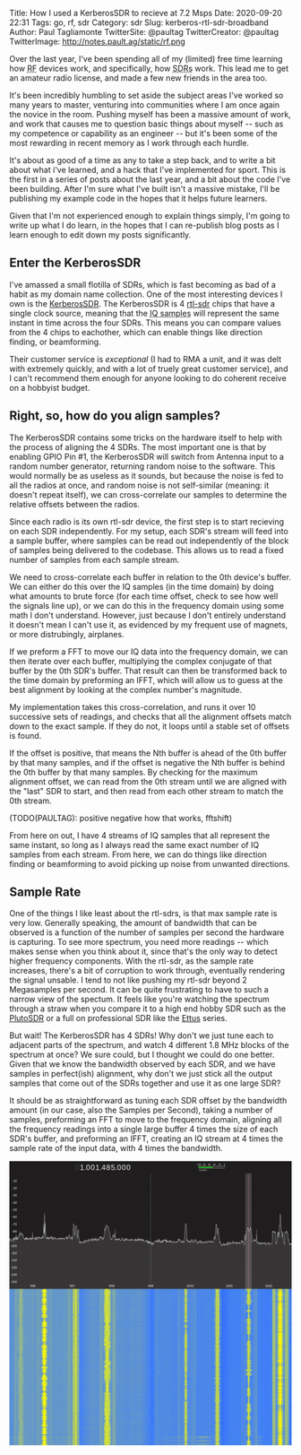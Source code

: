 Title: How I used a KerberosSDR to recieve at 7.2 Msps
Date: 2020-09-20 22:31
Tags: go, rf, sdr
Category: sdr
Slug: kerberos-rtl-sdr-broadband
Author: Paul Tagliamonte
TwitterSite: @paultag
TwitterCreator: @paultag
TwitterImage: http://notes.pault.ag/static/rf.png

Over the last year, I've been spending all of my (limited) free time learning
how <abbr title="Radio Frequency">RF</abbr> devices work, and specifically,
how <abbr title="Software Defined Radios">SDRs</abbr> work. This lead me to
get an amateur radio license, and made a few new friends in the area too.

It's been incredibly humbling to set aside the subject areas I've worked
so many years to master, venturing into communities where I am once again
the novice in the room. Pushing myself has been a massive amount of work,
and work that causes me to question basic things about myself -- such as my
competence or capability as an engineer -- but it's been some of the most
rewarding in recent memory as I work through each hurdle.

It's about as good of a time as any to take a step back, and to write a bit
about what i've learned, and a hack that I've implemented for sport. This
is the first in a series of posts about the last year, and a bit about
the code I've been building. After I'm sure what I've built isn't a massive
mistake, I'll be publishing my example code in the hopes that it helps
future learners.

Given that I'm not experienced enough to explain things simply, I'm going to
write up what I do learn, in the hopes that I can re-publish blog posts as
I learn enough to edit down my posts significantly.

Enter the KerberosSDR
---------------------

I've amassed a small flotilla of SDRs, which is fast becoming as bad of a
habit as my domain name collection. One of the most interesting devices I own
is the [KerberosSDR](https://othernet.is/products/kerberossdr-4x-coherent-rtl-sdr).
The KerberosSDR is 4 [rtl-sdr](https://en.wikipedia.org/wiki/Software-defined_radio#RTL-SDR)
chips that have a single clock source, meaning that the
<abbr title="or phasor - complex number of real and imaginary values in quadrature">IQ samples</abbr>
will represent the same instant in time across the four SDRs. This means you
can compare values from the 4 chips to eachother, which can enable things like
direction finding, or beamforming.

Their customer service is *exceptional* (I had to RMA a unit, and it was
delt with extremely quickly, and with a lot of truely great customer service),
and I can't recommend them enough for anyone looking to do coherent receive
on a hobbyist budget.

Right, so, how do you align samples?
------------------------------------

The KerberosSDR contains some tricks on the hardware itself to help with
the process of aligning the 4 SDRs. The most important one is that by enabling
GPIO Pin #1, the KerberosSDR will switch from Antenna input to a random number
generator, returning random noise to the software. This would normally be as
useless as it sounds, but because the noise is fed to all the radios at once,
and random noise is not self-similar (meaning: it doesn't repeat itself), we
can cross-correlate our samples to determine the relative offsets between the
radios.

Since each radio is its own rtl-sdr device, the first step is to start recieving
on each SDR independently. For my setup, each SDR's stream will feed into a
sample buffer, where samples can be read out independently of the block of
samples being delivered to the codebase. This allows us to read a fixed number
of samples from each sample stream.

We need to cross-correlate each buffer in relation to the 0th device's
buffer. We can either do this over the IQ samples (in the time domain)
by doing what amounts to brute force (for each time offset, check to see how
well the signals line up), or we can do this in the frequency domain using
some math I don't understand. However, just because I don't entirely understand
it doesn't mean I can't use it, as evidenced by my frequent use of
magnets, or more distrubingly, airplanes.

If we preform a FFT to move our IQ data into the frequency domain, we can
then iterate over each buffer, multiplying the complex conjugate of that
buffer by the 0th SDR's buffer. That result can then be transformed back to
the time domain by preforming an IFFT, which will allow us to guess at the
best alignment by looking at the complex number's magnitude.

My implementation takes this cross-correlation, and runs it over 10 successive
sets of readings, and checks that all the alignment offsets match down to the
exact sample. If they do not, it loops until a stable set of offsets is found.

If the offset is positive, that means the Nth buffer is ahead of the 0th buffer
by that many samples, and if the offset is negative the Nth buffer is behind the
0th buffer by that many samples. By checking for the maximum alignment offset,
we can read from the 0th stream until we are aligned with the "last" SDR to
start, and then read from each other stream to match the 0th stream.

(TODO(PAULTAG): positive negative how that works, fftshift)

From here on out, I have 4 streams of IQ samples that all represent the same
instant, so long as I always read the same exact number of IQ samples from
each stream. From here, we can do things like direction finding or
beamforming to avoid picking up noise from unwanted directions.

Sample Rate
-----------

One of the things I like least about the rtl-sdrs, is that max sample rate is
very low. Generally speaking, the amount of bandwidth that can be observed is
a function of the number of samples per second the hardware is capturing. To
see more spectrum, you need more readings -- which makes sense when you think
about it, since that's the only way to detect higher frequency components.
With the rtl-sdr, as the sample rate increases, there's a bit of corruption to
work through, eventually rendering the signal unsable. I tend to not like pushing
my rtl-sdr beyond 2 Megasamples per second. It can be quite frustrating
to have to such a narrow view of the spectum. It feels like you're watching
the spectrum through a straw when you compare it to a high end hobby SDR such
as the [PlutoSDR](https://wiki.analog.com/university/tools/pluto) or a full on
professional SDR like the
[Ettus](https://www.ettus.com/product-categories/usrp-bus-series/) series.

But wait! The KerberosSDR has 4 SDRs! Why don't we just tune each to adjacent
parts of the spectrum, and watch 4 different 1.8 MHz blocks of the spectrum
at once? We sure could, but I thought we could do one better.
Given that we know the bandwidth observed by each SDR, and we have samples in
perfect(ish) alignment, why don't we just stick all the output samples that
come out of the SDRs together and use it as one large SDR?

It should be as straightforward as tuning each SDR offset by the bandwidth
amount (in our case, also the Samples per Second), taking a number of samples,
preforming an FFT to move to the frequency domain, aligning all the frequency
readings into a single large buffer 4 times the size of each SDR's buffer,
and preforming an IFFT, creating an IQ stream at 4 times the sample rate of
the input data, with 4 times the bandwidth.

![](../static/posts/kerberos-rtl-sdr-broadband/gqrx.png)

